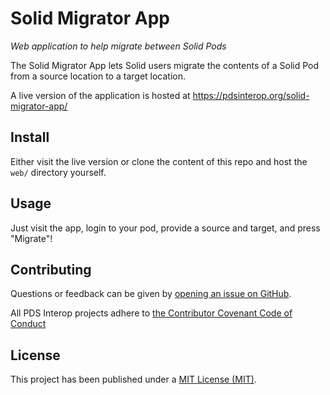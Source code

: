 # Solid Migrator App

_Web application to help migrate between Solid Pods_

The Solid Migrator App lets Solid users migrate the contents of a Solid Pod from
a source location to a target location.

A live version of the application is hosted at https://pdsinterop.org/solid-migrator-app/

## Install

Either visit the live version or clone the content of this repo and host the `web/` directory yourself.

## Usage

Just visit the app, login to your pod, provide a source and target, and press "Migrate"!

## Contributing

Questions or feedback can be given by [opening an issue on GitHub][issues-link].

All PDS Interop projects adhere to [the Contributor Covenant Code of Conduct][coc-link]

## License

This project has been published under a [MIT License (MIT)][license-link].

[coc-link]: https://pdsinterop.org/code-of-conduct/
[issues-link]: https://github.com/pdsinterop/solid-migrator-app/issues/
[license-link]: https://pdsinterop.org/license/
